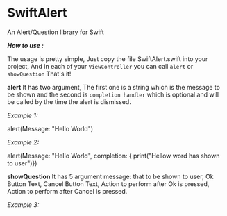 # SwiftAlert
An Alert/Question library for Swift

***How to use :***

The usage is pretty simple, Just copy the file SwiftAlert.swift into your project, And in each of your `ViewController` you can call `alert` or `showQuestion`
That's it!

**alert** 
It has two argument, The first one is a string which is the message to be shown and the second is `completion handler` which is optional and will be called by the time the alert is dismissed.

*Example 1:*

alert(Message: "Hello World")

*Example 2:*

alert(Message: "Hello World", completion: { print("Hellow word has shown to user")})

**showQuestion**
It has 5 argument message: that to be shown to user, Ok Button Text, Cancel Button Text, Action to perform after Ok is pressed, Action to perform after Cancel is pressed.

*Example 3:*

